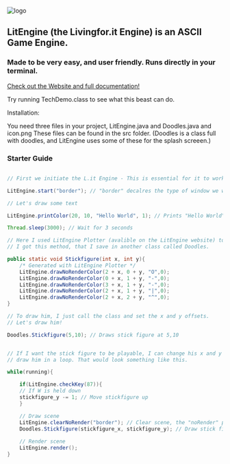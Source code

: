 ![logo](https://i.imgur.com/jFBC4nP.png)

## LitEngine (the Livingfor.it Engine) is an ASCII Game Engine.
### Made to be very easy, and user friendly. Runs directly in your terminal.

[Check out the Website and full documentation!](http://livingforit.xyz/lit_engine/ "L.it's Home.")

Try running TechDemo.class to see what this beast can do.


Installation:

You need three files in your project, LitEngine.java and Doodles.java and icon.png
These files can be found in the src folder.
(Doodles is a class full with doodles, and LitEngine uses some of these for the splash screeen.)

### Starter Guide
```java

// First we initiate the L.it Engine - This is essential for it to work.

LitEngine.start("border"); // "border" decalres the type of window we want to draw, either clear or border.

// Let's draw some text

LitEngine.printColor(20, 10, "Hello World", 1); // Prints "Hello World" in red - at 20, 10

Thread.sleep(3000); // Wait for 3 seconds

// Here I used LitEngine Plotter (avalible on the LitEngine website) to scetch a stick figure.
// I got this method, that I save in another class called Doodles. 

public static void Stickfigure(int x, int y){
	/* Generated with LitEngine Plotter */
	LitEngine.drawNoRenderColor(2 + x, 0 + y, "O",0);
	LitEngine.drawNoRenderColor(0 + x, 1 + y, "-",0);
	LitEngine.drawNoRenderColor(3 + x, 1 + y, "-",0);
	LitEngine.drawNoRenderColor(2 + x, 1 + y, "|",0);
	LitEngine.drawNoRenderColor(2 + x, 2 + y, "^",0);
}

// To draw him, I just call the class and set the x and y offsets.
// Let's draw him!

Doodles.Stickfigure(5,10); // Draws stick figure at 5,10


// If I want the stick figure to be playable, I can change his x and y coordinates to varaiables, and then 
// draw him in a loop. That would look something like this.

while(running){

	if(LitEngine.checkKey(87)){
	// If W is held down
	stickfigure_y -= 1; // Move stickfigure up
	}

	// Draw scene
	LitEngine.clearNoRender("border"); // Clear scene, the "noRender" part is important, since this will not output to the screen until everything is drawn - and prevent flickering.
	Doodles.Stickfigure(stickfigure_x, stickfigure_y); // Draw stick figure
	
	// Render scene
	LitEngine.render();
}




```


